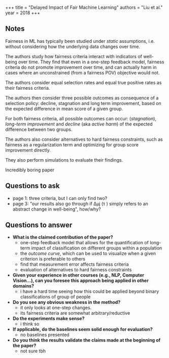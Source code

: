 +++
title = "Delayed Impact of Fair Machine Learning"
authors = "Liu et al."
year = 2018
+++

## Notes

Fairness in ML has typically been studied under _static_ assumptions, i.e.
without considering how the underlying data changes over time.

The authors study how fairness criteria interact with indicators of well-being
over time. They find that even in a one-step feedback model, fairness criteria
do not promote improvement over time, and can actually harm in cases where an
unconstrained (from a fairness POV) objective would not.

The authors consider equal selection rates and equal true positive rates as
their fairness criteria.

The authors then consider three possible outcomes as consequence of a selection
policy: decline, stagnation and long term improvement, based on the expected
difference in mean score of a given group.

For both fairness criteria, all possible outcomes can occur: (_stagnation_),
_long-term improvement_ and _decline_ (aka _active harm_) of the expected
difference between two groups.

The authors also consider alternatives to hard fairness constraints, such as
fairness as a regularization term and optimizing for group score improvement
directly.

They also perform simulations to evaluate their findings.

Incredibly boring paper

## Questions to ask

- page 1: three criteria, but I can only find two?
- page 3: "our results also go through if ∆μj (τ ) simply refers to an abstract
  change in well-being", how/why?

## Questions to answer

- **What is the claimed contribution of the paper?**
  - one-step feedback model that allows for the quantification of long-term
    impact of classification on different groups within a population
  - the _outcome curve_, which can be used to visualize when a given criterion
    is preferable to others
  - find that measurement error affects fairness criteria
  - evaluation of alternatives to hard fairness constraints
- **Given your experience in other courses (e.g., NLP, Computer Vision...), can
  you foresee this approach being applied in other domains?**
  - i have a hard time seeing how this could be applied beyond binary
    classifications of group of people
- **Do you see any obvious weakness in the method?**
  - it only looks at one-step changes.
  - its fairness criteria are somewhat arbitrary/reductive
- **Do the experiments make sense?**
  - i think so
- **If applicable, do the baselines seem solid enough for evaluation?**
  - no baselines presented
- **Do you think the results validate the claims made at the beginning of the
  paper?**
  - not sure tbh
